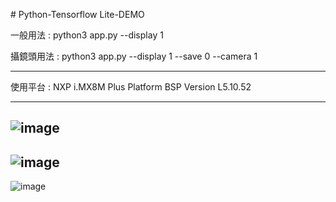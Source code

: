 ﻿﻿# Python-Tensorflow Lite-DEMO 
 
一般用法 : python3 app.py --display 1

攝鏡頭用法 : python3 app.py --display 1 --save 0 --camera 1

-----------------------------------------------------------------------------------------------------------------------------------------------------------

使用平台 :
NXP i.MX8M Plus Platform
BSP Version L5.10.52

-----------------------------------------------------------------------------------------------------------------------------------------------------------

![image](https://github.com/weilly0912/Python-TensorflowLite-DEMO/blob/v7.0/OP-Killer%20%E6%B7%B1%E5%BA%A6%E5%AD%B8%E7%BF%92%E6%87%89%E7%94%A8%E7%A4%BA%E6%84%8F%E5%9C%96.png)
-----------------------------------------------------------------------------------------------------------------------------------------------------------
![image](https://github.com/weilly0912/Python-TensorflowLite-DEMO/blob/v7.0/OP-Killer%20%E6%B7%B1%E5%BA%A6%E5%AD%B8%E7%BF%92-%E6%9B%B4%E5%A4%9A%E5%AF%A6%E9%9A%9B%E6%87%89%E7%94%A8%E7%A4%BA%E6%84%8F%E5%9C%96.png)
-----------------------------------------------------------------------------------------------------------------------------------------------------------
![image](https://github.com/weilly0912/Python-TensorflowLite-DEMO/blob/v7.0/OP-Killer%20%E6%B7%B1%E5%BA%A6%E5%AD%B8%E7%BF%92-%E6%9B%B4%E5%A4%9A%E5%AF%A6%E9%9A%9B%E6%87%89%E7%94%A8%E6%95%B8%E6%93%9A%E8%A1%A8.png)
